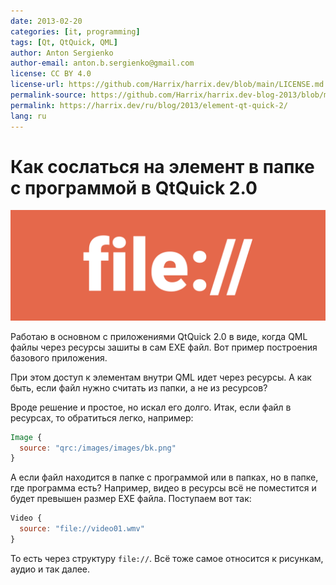 ```yaml
---
date: 2013-02-20
categories: [it, programming]
tags: [Qt, QtQuick, QML]
author: Anton Sergienko
author-email: anton.b.sergienko@gmail.com
license: CC BY 4.0
license-url: https://github.com/Harrix/harrix.dev/blob/main/LICENSE.md
permalink-source: https://github.com/Harrix/harrix.dev-blog-2013/blob/main/element-qt-quick-2/element-qt-quick-2.md
permalink: https://harrix.dev/ru/blog/2013/element-qt-quick-2/
lang: ru
---
```


# Как сослаться на элемент в папке с программой в QtQuick 2.0

![Featured image](featured-image.svg)

Работаю в основном с приложениями QtQuick 2.0 в виде, когда QML файлы через ресурсы зашиты в сам EXE файл. Вот пример построения базового приложения.

При этом доступ к элементам внутри QML идет через ресурсы. А как быть, если файл нужно считать из папки, а не из ресурсов?

Вроде решение и простое, но искал его долго. Итак, если файл в ресурсах, то обратиться легко, например:

```qml
Image {
  source: "qrc:/images/images/bk.png"
}
```

А если файл находится в папке с программой или в папках, но в папке, где программа есть? Например, видео в ресурсы всё не поместится и будет превышен размер EXE файла. Поступаем вот так:

```qml
Video {
  source: "file://video01.wmv"
}
```

То есть через структуру `file://`. Всё тоже самое относится к рисункам, аудио и так далее.
